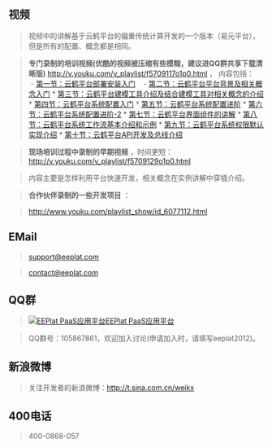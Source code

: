## 视频 ##

> 视频中的讲解基于云鹤平台的偏重传统计算开发的一个版本（易元平台），但是所有的配置、概念都是相同。

> <b>专门录制的培训视频(优酷的视频被压缩有些模糊，建议进QQ群共享下载清晰版)</b>
> http://v.youku.com/v_playlist/f5709117o1p0.html  ，
> 内容包括：
    - [第一节：云鹤平台部署安装入门](http://v.youku.com/v_playlist/f5709117o1p0.html)
    - [第二节：云鹤平台平台背景及相关概念入门](http://v.youku.com/v_playlist/f5709117o1p1.html)
    * [第三节：云鹤平台建模工具介绍及结合建模工具对相关概念的介绍](http://v.youku.com/v_playlist/f5709117o1p2.html)
    * [第四节：云鹤平台系统配置入门](http://v.youku.com/v_playlist/f5709117o1p3.html)
    * [第五节：云鹤平台系统配置进阶](http://v.youku.com/v_playlist/f5709117o1p4.html)
    * [第六节：云鹤平台系统配置进阶-2](http://v.youku.com/v_playlist/f5709117o1p5.html)
    * [第七节：云鹤平台界面组件的讲解](http://v.youku.com/v_playlist/f5709117o1p6.html)
    * [第八节：云鹤平台系统工作流基本介绍和示例](http://v.youku.com/v_playlist/f5709117o1p7.html)
    * [第九节：云鹤平台系统权限默认实现介绍](http://v.youku.com/v_playlist/f5709117o1p8.html)
    * [第十节：云鹤平台API开发及总线介绍](http://v.youku.com/v_playlist/f5709117o1p9.html)


> <b>现场培训过程中录制的早期视频</b>   ，时间更短：
> http://v.youku.com/v_playlist/f5709129o1p0.html

> 内容主要是怎样利用平台快速开发，相关概念在实例讲解中穿插介绍。

> <b>合作伙伴录制的一些开发项目</b> ：

> http://www.youku.com/playlist_show/id_6077112.html

## EMail ##

> support@eeplat.com

> contact@eeplat.com

## QQ群 ##

> <a href='http://wp.qq.com/wpa/qunwpa?idkey=e7e6669b8ca6b8af83670f8a0ea1ab1d6f2037f9d1f7d0a0f288b2ce20c15da8'><img src='http://pub.idqqimg.com/wpa/images/group.png' alt='EEPlat PaaS应用平台' border='0' title='EEPlat PaaS应用平台'></img>EEPlat PaaS应用平台</a>

> QQ群号：105867861，欢迎加入讨论(申请加入时，请填写eeplat2012)。

## 新浪微博 ##

> 关注开发者的新浪微博：http://t.sina.com.cn/weikx

## 400电话 ##

> 400-0868-057
